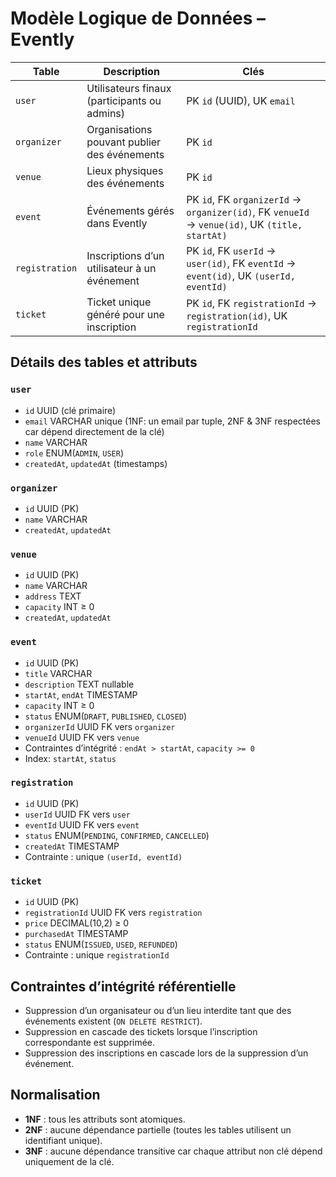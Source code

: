 # Modèle Logique de Données – Evently

| Table | Description | Clés |
| ----- | ----------- | ---- |
| `user` | Utilisateurs finaux (participants ou admins) | PK `id` (UUID), UK `email` |
| `organizer` | Organisations pouvant publier des événements | PK `id` |
| `venue` | Lieux physiques des événements | PK `id` |
| `event` | Événements gérés dans Evently | PK `id`, FK `organizerId` → `organizer(id)`, FK `venueId` → `venue(id)`, UK `(title, startAt)` |
| `registration` | Inscriptions d’un utilisateur à un événement | PK `id`, FK `userId` → `user(id)`, FK `eventId` → `event(id)`, UK `(userId, eventId)` |
| `ticket` | Ticket unique généré pour une inscription | PK `id`, FK `registrationId` → `registration(id)`, UK `registrationId` |

## Détails des tables et attributs

### `user`
- `id` UUID (clé primaire)
- `email` VARCHAR unique (1NF: un email par tuple, 2NF & 3NF respectées car dépend directement de la clé)
- `name` VARCHAR
- `role` ENUM(`ADMIN`, `USER`)
- `createdAt`, `updatedAt` (timestamps)

### `organizer`
- `id` UUID (PK)
- `name` VARCHAR
- `createdAt`, `updatedAt`

### `venue`
- `id` UUID (PK)
- `name` VARCHAR
- `address` TEXT
- `capacity` INT ≥ 0
- `createdAt`, `updatedAt`

### `event`
- `id` UUID (PK)
- `title` VARCHAR
- `description` TEXT nullable
- `startAt`, `endAt` TIMESTAMP
- `capacity` INT ≥ 0
- `status` ENUM(`DRAFT`, `PUBLISHED`, `CLOSED`)
- `organizerId` UUID FK vers `organizer`
- `venueId` UUID FK vers `venue`
- Contraintes d’intégrité : `endAt > startAt`, `capacity >= 0`
- Index: `startAt`, `status`

### `registration`
- `id` UUID (PK)
- `userId` UUID FK vers `user`
- `eventId` UUID FK vers `event`
- `status` ENUM(`PENDING`, `CONFIRMED`, `CANCELLED`)
- `createdAt` TIMESTAMP
- Contrainte : unique `(userId, eventId)`

### `ticket`
- `id` UUID (PK)
- `registrationId` UUID FK vers `registration`
- `price` DECIMAL(10,2) ≥ 0
- `purchasedAt` TIMESTAMP
- `status` ENUM(`ISSUED`, `USED`, `REFUNDED`)
- Contrainte : unique `registrationId`

## Contraintes d’intégrité référentielle
- Suppression d’un organisateur ou d’un lieu interdite tant que des événements existent (`ON DELETE RESTRICT`).
- Suppression en cascade des tickets lorsque l’inscription correspondante est supprimée.
- Suppression des inscriptions en cascade lors de la suppression d’un événement.

## Normalisation
- **1NF** : tous les attributs sont atomiques.
- **2NF** : aucune dépendance partielle (toutes les tables utilisent un identifiant unique).
- **3NF** : aucune dépendance transitive car chaque attribut non clé dépend uniquement de la clé.

